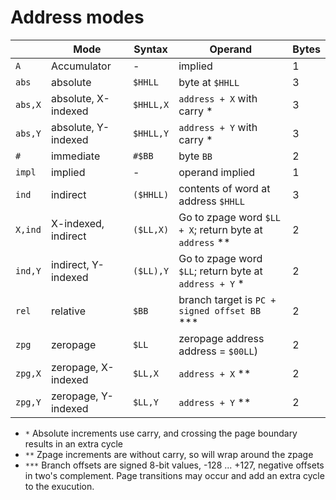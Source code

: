 # Address modes
|         | Mode                | Syntax    | Operand                                                 | Bytes |
| ---     | ---                 | ---       | ---                                                     | ---   |
| `A`     |	Accumulator	        | -         | implied                                                 | 1     |
| `abs`   |	absolute	        | `$HHLL`   | byte at `$HHLL`                                         | 3     |
| `abs,X` |	absolute, X-indexed	| `$HHLL,X` | `address + X` with carry *                              | 3     |
| `abs,Y` |	absolute, Y-indexed	| `$HHLL,Y` | `address + Y` with carry *                              | 3     |
| `#`     |	immediate	        | `#$BB`    | byte `BB`                                               | 2     |
| `impl`  |	implied	            | -	        | operand implied                                         | 1     |
| `ind`   |	indirect	        | `($HHLL)` | contents of word at address `$HHLL`                     | 3     |
| `X,ind` |	X-indexed, indirect	| `($LL,X)` | Go to zpage word `$LL + X`; return byte at `address` ** | 2     |
| `ind,Y` |	indirect, Y-indexed	| `($LL),Y` | Go to zpage word `$LL`; return byte at `address + Y` *  | 2     |
| `rel`   |	relative	        | `$BB`     | branch target is `PC + signed offset BB` ***            | 2     |
| `zpg`   |	zeropage	        | `$LL`     | zeropage address address = `$00LL`)                     | 2     |
| `zpg,X` |	zeropage, X-indexed	| `$LL,X`   | `address + X` **                                        | 2     |
| `zpg,Y` |	zeropage, Y-indexed	| `$LL,Y`   | `address + Y` **                                        | 2     |

- `*`
  Absolute increments use carry, and crossing the page boundary results in an extra cycle
- `**`
  Zpage increments are without carry, so will wrap around the zpage
- `***`
  Branch offsets are signed 8-bit values, -128 ... +127, negative offsets in two's complement.
  Page transitions may occur and add an extra cycle to the exucution.